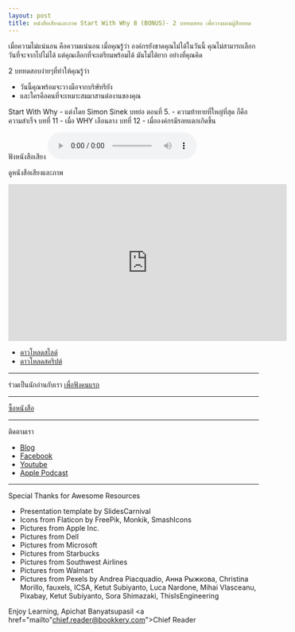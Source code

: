```yaml
---
layout: post
title: หนังสือเสียงและภาพ Start With Why 8 (BONUS)- 2 บททดสอบ เพื่อวางแผนผู้สืบทอด
---
```

เมื่อความไม่แน่นอน คือความแน่นอน
เมื่อคุณรู้ว่า องค์กรยังขาดคุณไม่ได้ในวันนี้ 
คุณไม่สามารถเลือกวันที่จะจากไปไม่ได้ 
แต่คุณเลือกที่จะเตรียมพร้อมได้
มันไม่ได้ยาก อย่างที่คุณคิด

2 บททดสอบง่ายๆที่ทำให้คุณรู้ว่า 
- วันนี้คุณพร้อมจะวางมือจากบริษัทรึยัง
- และใครคือคนที่จะเหมาะสมมาสานต่องานของคุณ

Start With Why - แต่งโดย Simon Sinek
บทย่อ ตอนที่ 5. - ความท้าทายที่ใหญ่ที่สุด ก็คือ ความสำเร็จ
บทที่ 11 - เมื่อ WHY เลือนลาง
บทที่ 12 - เมื่อองค์กรมีรอยแตกเกิดขึ้น

ฟังหนังสือเสียง
<audio controls>
  <source src="/player/web/audio/startWithWhyEP8bonus.mp3" type="audio/mpeg">
Your browser does not support the audio element.
</audio>

ดูหนังสือเสียงและภาพ
<iframe width="560" height="315" src="https://www.youtube.com/embed/YCDWqkpP3L8" frameborder="0" allow="accelerometer; autoplay; clipboard-write; encrypted-media; gyroscope; picture-in-picture" allowFullScreen="true"></iframe>

- <a href="/downloads/startWithWhy/startWithWhyEP8.pdf">ดาวโหลดสไลด์</a>
- <a href="/downloads/startWithWhy/startWithWhyEP8.txt">ดาวโหลดสคริปต์</a>

*************************************************
ร่วมเป็นนักอ่านกับเรา <a href="http://eepurl.com/hgWraL">เพื่อฟังคนแรก</a>
*************************************************
<a href="https://amzn.to/3m5VYEQ">ซื้อหนังสือ</a>
*************************************************
ติดตามเรา
- <a href="https://www.bookkery.com">Blog</a>
- <a href="https://www.facebook.com/bookkery1">Facebook</a> 
- <a href="https://www.youtube.com/channel/UCaiCBs25YbaGATuXBiGG0-Q/featured">Youtube</a>
- <a href="https://podcasts.apple.com/th/podcast/bookkery-com/id1537281629">Apple Podcast</a>
*************************************************
Special Thanks for Awesome Resources
- Presentation template by SlidesCarnival
- Icons from Flaticon by FreePik, Monkik, SmashIcons
- Pictures from Apple Inc.
- Pictures from Dell
- Pictures from Microsoft
- Pictures from Starbucks
- Pictures from Southwest Airlines
- Pictures from Walmart
- Pictures from Pexels by Andrea Piacquadio, Анна Рыжкова, Christina Morillo, fauxels, ICSA, Ketut Subiyanto, Luca Nardone, Mihai Vlasceanu, Pixabay, Ketut Subiyanto, Sora Shimazaki, ThisIsEngineering

Enjoy Learning,
Apichat Banyatsupasil
<a href="mailto"chief.reader@bookkery.com">Chief Reader</a>